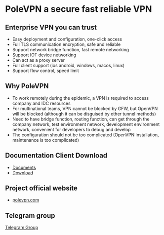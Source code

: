 
# PoleVPN a secure fast reliable VPN

## Enterprise VPN you can trust
* Easy deployment and configuration, one-click access
* Full TLS communication encryption, safe and reliable
* Support network bridge function, fast remote networking
* Support IOT device networking
* Can act as a proxy server
* Full client support (ios android, windows, macos, linux)
* Support flow control, speed limit

## Why PoleVPN
* To work remotely during the epidemic, a VPN is required to access company and IDC resources
* For multinational teams, VPN cannot be blocked by GFW, but OpenVPN will be blocked (although it can be disguised by other tunnel methods)
* Need to have bridge function, routing function, can get through the company network, test environment network, development environment network, convenient for developers to debug and develop
* The configuration should not be too complicated (OpenVPN installation, maintenance is too complicated)

## Documentation Client Download
* [Documents](https://www.polevpn.com/docs/en)
* [Download](https://www.polevpn.com/index.html#download)

## Project official website
* [polevpn.com](https://polevpn.com)

## Telegram group
[Telegram Group](https://t.me/polevpn)
